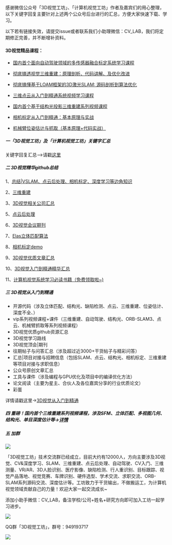 感谢微信公众号「3D视觉工坊」、「计算机视觉工坊」作者及嘉宾们的用心整理，以下关键字回复主要针对上述两个公众号后台进行的汇总，方便大家快速下载、学习。

以下若有链接失效，请提交issue或者联系我们小助理微信：CV_LAB，我们将定期修正完善，并不断增补资料。

#### 3D视觉精品课程：
- [国内首个面向自动驾驶领域的多传感器融合标定系统学习课程](https://mp.weixin.qq.com/s/0-mb6M6HvKU3Uau0a4taTw)

- [彻底搞透视觉三维重建：原理剖析、代码讲解、及优化改进](https://mp.weixin.qq.com/s/9gtdrloSWR2kJlYk5CnWIQ)

- [彻底搞懂基于LOAM框架的3D激光SLAM: 源码剖析到算法优化 ](https://mp.weixin.qq.com/s/POWVOCbTxAEp7z2FZ3mdVQ)

- [三维点云从入门到精通系统视频学习课程](https://mp.weixin.qq.com/s/uJ34xjWjAFCzDDduoo0ixA)
 
- [国内首个基于结构光投影三维重建系列视频课程](https://mp.weixin.qq.com/s/WLyuE3ByntGA-Y0w8GZ29A)

- [相机标定从入门到精通：基本原理与实战](https://app0s6nfqrg6303.h5.xiaoeknow.com/v1/course/column/p_6092922ee4b09134c98de375?type=3)

- [机械臂位姿估计与抓取（基本原理+代码实战）](https://app0s6nfqrg6303.h5.xiaoeknow.com/v1/course/column/p_60a87bcee4b0c7264217f91b?type=3)


##### 一「3D视觉工坊」及「计算机视觉工坊」关键字汇总

关键字回复汇总——>请戳[这里](3D/keyword.md)

##### 二 3D视觉精华github总结

1、[总结|VSLAM、点云后处理、相机标定、深度学习等边角知识](https://github.com/qxiaofan/awsome-3D-Computer-Vision-Resources)

2、[三维重建](https://github.com/qxiaofan/awesome_3d_restruction)

3、[3D视觉相关公司汇总](https://github.com/qxiaofan/awesome_3d_vision_company_summary)

5、[点云后处理](https://github.com/qxiaofan/awesome_PointCloud_process)

6、[3D视觉会议期刊](https://github.com/qxiaofan/awesome_3d_conference_journals)

7、[Elas立体匹配算法](https://github.com/qxiaofan/awesome-Elas-demo)

8、[相机标定demo](https://github.com/qxiaofan/awesome-fisheye-pinhole-camera-calibration)

9、[3D视觉优质文章汇总](https://github.com/qxiaofan/awesome-computer-vision-papers-daily)

10、[3D视觉入门到精通精华汇总](https://github.com/qxiaofan/awesome-3D-Computer-Vision-From-0-To-1)

11、[计算机视觉系统学习必读书籍（免费领取啦~)](https://mp.weixin.qq.com/s?__biz=MzU1MjY4MTA1MQ==&mid=100060043&idx=2&sn=2a02843a04d195151cb40a76c445d9fa&chksm=7bfc00bf4c8b89a90ceca84a2d373feaef19b70c456e0a69e3b3b84cb42667809adb8fbfb0b3&mpshare=1&scene=1&srcid=0310yHya33Mg3TwjV9pcaLxG&sharer_sharetime=1615342114815&sharer_shareid=08a5efa40af25b6a57bd07cf52cdcd42&exportkey=Aw%2BXvOW4NlMCf3hnC45NN4o%3D&pass_ticket=Agt2XaSAqcO2duzuIhjnDnI%2Brv%2FxL7dvwHyuwQ2A0Ut4leBcK6M0EA3ApzhYe9XH&wx_header=0#rd)

##### 三 3D视觉从入门到精通

- 开源代码（涉及立体匹配、结构光、缺陷检测、点云、三维重建、位姿估计、深度不全、）
- vip系列视频课程+课件（三维重建、自动驾驶、结构光、ORB-SLAM3、点云、机械臂抓取等系列视频课程）
- 3D视觉优质github资源汇总
- 3D视觉学习路线
- 3D视觉顶会|期刊
- 往期帖子与问答汇总（涉及超过近3000+干货帖子与精彩问答）
- 汇总|项目对接与招聘信息（包括SLAM、点云、结构光、相机标定、三维重建等项目对接与求职信息）
- 公众号原创文章汇总
- 工具与课件（涉及编程与GPU优化及项目中的编译优化方法）
- 论文阅读（主要为星主、合伙人及各位嘉宾分享的行业优质论文）
- 彩蛋

详情请戳这里->[3D视觉从入门到精通](https://mp.weixin.qq.com/s/weShDMbGTf0amg1qu_t8cw)

##### 四 重磅！国内首个三维重建系列视频课程，涉及SFM、立体匹配、多视图几何、结构光、单目深度估计等->[详情](https://mp.weixin.qq.com/s/WLyuE3ByntGA-Y0w8GZ29A)

##### 五 加群

![](imgs/公众号.jpg)

「3D视觉工坊」技术交流群已经成立，目前大约有12000人，方向主要涉及3D视觉、CV&深度学习、SLAM、三维重建、点云后处理、自动驾驶、CV入门、三维测量、VR/AR、3D人脸识别、医疗影像、缺陷检测、行人重识别、目标跟踪、视觉产品落地、视觉竞赛、车牌识别、硬件选型、学术交流、求职交流、ORB-SLAM系列源码交流、深度估计等。工坊致力于干货输出，不做搬运工，为计算机视觉领域贡献自己的力量！欢迎大家一起交流成长~

添加小助手微信：CV_LAB，备注学校/公司+姓名+研究方向即可加入工坊一起学习进步。

![](imgs/微信.jpg)

QQ群「3D视觉工坊」，群号：949193717

![](imgs/QQ群.jpg)







